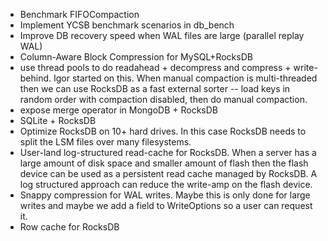 * Benchmark FIFOCompaction
* Implement YCSB benchmark scenarios in db_bench
* Improve DB recovery speed when WAL files are large (parallel replay WAL)
* Column-Aware Block Compression for MySQL+RocksDB
* use thread pools to do readahead + decompress and compress + write-behind. Igor started on this. When manual compaction is multi-threaded then we can use RocksDB as a fast external sorter -- load keys in random order with compaction disabled, then do manual compaction.
* expose merge operator in MongoDB + RocksDB
* SQLite + RocksDB
* Optimize RocksDB on 10+ hard drives. In this case RocksDB needs to split the LSM files over many filesystems.
* User-land log-structured read-cache for RocksDB. When a server has a large amount of disk space and smaller amount of flash then the flash device can be used as a persistent read cache managed by RocksDB. A log structured approach can reduce the write-amp on the flash device.
* Snappy compression for WAL writes. Maybe this is only done for large writes and maybe we add a field to WriteOptions so a user can request it.
* Row cache for RocksDB
